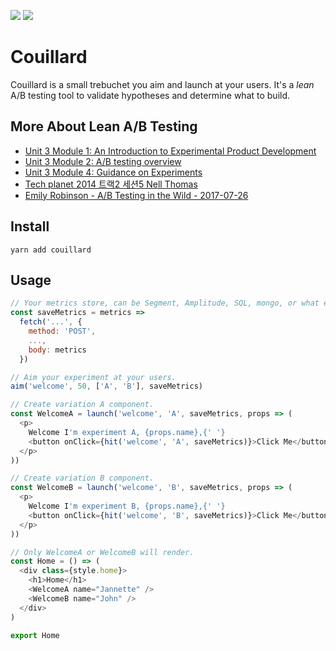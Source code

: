 ![](https://badgen.net/bundlephobia/minzip/couillard)
![](https://badgen.net/bundlephobia/dependency-count/couillard)

# Couillard
Couillard is a small trebuchet you aim and launch at your users. It's a *lean* A/B testing tool to validate hypotheses and determine what to build.

## More About Lean A/B Testing
- [Unit 3 Module 1: An Introduction to Experimental Product Development
](https://www.youtube.com/watch?v=HEnpiMUhRJ0)
- [Unit 3 Module 2: A/B testing overview](https://www.youtube.com/watch?v=08hBllMQ770)
- [Unit 3 Module 4: Guidance on Experiments](https://www.youtube.com/watch?v=jHo4w-ErXaI)
- [Tech planet 2014 트랙2 세션5 Nell Thomas](https://www.youtube.com/watch?v=4Ov61a9IqBU)
- [Emily Robinson - A/B Testing in the Wild - 2017-07-26](https://www.youtube.com/watch?v=SF-ryGgLOgQ)

## Install
```
yarn add couillard
```

## Usage
```javascript
// Your metrics store, can be Segment, Amplitude, SQL, mongo, or what ever you like.
const saveMetrics = metrics =>
  fetch('...', {
    method: 'POST',
    ...,
    body: metrics
  })

// Aim your experiment at your users.
aim('welcome', 50, ['A', 'B'], saveMetrics)

// Create variation A component.
const WelcomeA = launch('welcome', 'A', saveMetrics, props => (
  <p>
    Welcome I'm experiment A, {props.name},{' '}
    <button onClick={hit('welcome', 'A', saveMetrics)}>Click Me</button>{' '}
  </p>
))

// Create variation B component.
const WelcomeB = launch('welcome', 'B', saveMetrics, props => (
  <p>
    Welcome I'm experiment B, {props.name},{' '}
    <button onClick={hit('welcome', 'B', saveMetrics)}>Click Me</button>
  </p>
))

// Only WelcomeA or WelcomeB will render.
const Home = () => (
  <div class={style.home}>
    <h1>Home</h1>
    <WelcomeA name="Jannette" />
    <WelcomeB name="John" />
  </div>
)

export Home
```


